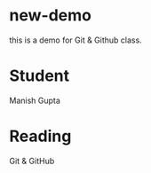 # new-demo
this is a demo for Git &amp; Github class.

# Student 
Manish Gupta

# Reading
Git & GitHub 